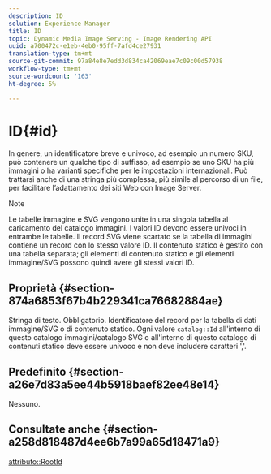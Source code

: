 ```yaml
---
description: ID
solution: Experience Manager
title: ID
topic: Dynamic Media Image Serving - Image Rendering API
uuid: a700472c-e1eb-4eb0-95ff-7afd4ce27931
translation-type: tm+mt
source-git-commit: 97a84e8e7edd3d834ca42069eae7c09c00d57938
workflow-type: tm+mt
source-wordcount: '163'
ht-degree: 5%

---
```



# ID{#id}

In genere, un identificatore breve e univoco, ad esempio un numero SKU, può contenere un qualche tipo di suffisso, ad esempio se uno SKU ha più immagini o ha varianti specifiche per le impostazioni internazionali. Può trattarsi anche di una stringa più complessa, più simile al percorso di un file, per facilitare l’adattamento dei siti Web con Image Server.

>[!NOTE]
>
>Le tabelle immagine e SVG vengono unite in una singola tabella al caricamento del catalogo immagini. I valori ID devono essere univoci in entrambe le tabelle. Il record SVG viene scartato se la tabella di immagini contiene un record con lo stesso valore ID. Il contenuto statico è gestito con una tabella separata; gli elementi di contenuto statico e gli elementi immagine/SVG possono quindi avere gli stessi valori ID.

## Proprietà {#section-874a6853f67b4b229341ca76682884ae}

Stringa di testo. Obbligatorio. Identificatore del record per la tabella di dati immagine/SVG o di contenuto statico. Ogni valore `catalog::Id` all&#39;interno di questo catalogo immagini/catalogo SVG o all&#39;interno di questo catalogo di contenuti statico deve essere univoco e non deve includere caratteri &#39;,&#39;.

## Predefinito {#section-a26e7d83a5ee44b5918baef82ee48e14}

Nessuno.

## Consultate anche {#section-a258d818487d4ee6b7a99a65d18471a9}

[attributo::RootId](../../../../../../is-api/image-catalog/image-serving-api-ref/c-image-catalog-reference/c-attributes-reference/r-rootid.md#reference-13653312925e4a08b90f99961d53f546)
